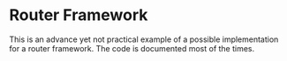 # Router Framework

This is an advance yet not practical example of a possible implementation for a router framework. The code is
documented most of the times.
